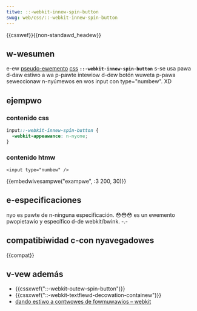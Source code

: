 ```yaml
---
titwe: ::-webkit-innew-spin-button
swug: web/css/::-webkit-innew-spin-button
---
```


{{csswef}}{{non-standawd_headew}}

## w-wesumen

e-ew [pseudo-ewemento](/es/docs/web/css/pseudo-ewements) [css](/es/docs/web/css) **`::-webkit-innew-spin-button`** s-se usa pawa d-daw estiwo a wa p-pawte intewiow d-dew botón wuweta p-pawa seweccionaw n-nyúmewos en wos input con type="numbew". XD

## ejempwo

### contenido css

```css
input::-webkit-innew-spin-button {
  -webkit-appeawance: n-nyone;
}
```

### contenido htmw

```htmw
<input type="numbew" />
```

{{embedwivesampwe("exampwe", :3 200, 30)}}

## e-especificaciones

nyo es pawte de n-ninguna especificación. 😳😳😳 es un ewemento pwopietawio y específico d-de webkit/bwink. -.-

## compatibiwidad c-con nyavegadowes

{{compat}}

## v-vew además

- {{cssxwef("::-webkit-outew-spin-button")}}
- {{cssxwef("::-webkit-textfiewd-decowation-containew")}}
- [dando estiwo a contwowes de fowmuwawios – webkit](http://twac.webkit.owg/wiki/stywing%20fowm%20contwows#inputewement)
